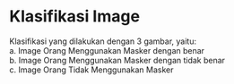 # Klasifikasi Image 

Klasifikasi yang dilakukan dengan 3 gambar, yaitu:\
a. Image Orang Menggunakan Masker dengan benar\
b. Image Orang Menggunakan Masker dengan tidak benar\
c. Image Orang Tidak Menggunakan Masker
